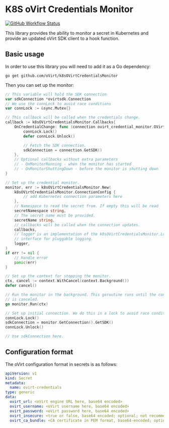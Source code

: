 # K8S oVirt Credentials Monitor

[![GitHub Workflow Status](https://img.shields.io/github/workflow/status/ovirt/k8sOVirtCredentialsMonitor/Build?style=for-the-badge)](https://github.com/oVirt/k8sOVirtCredentialsMonitor/actions)

This library provides the ability to monitor a secret in Kubernetes and provide an updated oVirt SDK client to a hook function.

## Basic usage

In order to use this library you will need to add it as a Go dependency:

```
go get github.com/oVirt/k8sOVirtCredentialsMonitor
```

Then you can set up the monitor:

```go
// This variable will hold the SDK connection
var sdkConnection *ovirtsdk.Connection
// We use the connLock to avoid race conditions
var connLock := &sync.Mutex{}

// This callback will be called when the credentials change.
callback := k8sOVirtCredentialsMonitor.Callbacks{
    OnCredentialChange: func (connection ovirt_credential_monitor.OVirtConnection) {
        connLock.Lock()
        defer connLock.Unlock()

        // Fetch the SDK connection.
        sdkConnection = connection.GetSDK()
    },
    // Optional callbacks without extra parameters
    // - OnMonitorRunning - when the monitor has started
    // - OnMonitorShuttingDown - before the monitor is shutting down
}

// Set up the credential monitor.
monitor, err := k8sOVirtCredentialsMonitor.New(
    k8sOVirtCredentialsMonitor.ConnectionConfig {
        // add Kubernetes connection parameters here
    },
    // Namespace to read the secret from. If empty this will be read 
    secretNamespace string,
    // The secret name must be provided.
    secretName string,
    // callbacks will be called when the connection updates.
    callbacks,
    // logger is an implementation of the k8sOVirtCredentialsMonitor.Logger
    // interface for pluggable logging.
    logger,
)
if err != nil {
    // Handle error
    panic(err)
}

// Set up the context for stopping the monitor.
ctx, cancel := context.WithCancel(context.Background())
defer cancel()

// Run the monitor in the background. This goroutine runs until the context
// is canceled.
go monitor.Run(ctx)

// Set up initial connection. We do this in a lock to avoid race conditions.
connLock.Lock()
sdkConnection = monitor.GetConnection().GetSDK()
connLock.Unlock()

// Use sdkConnection here.
```

## Configuration format

The oVirt configuration format in secrets is as follows:

```yaml
apiVersion: v1
kind: Secret
metadata:
  name: ovirt-credentials
type: generic
data:
  ovirt_url: <oVirt engine URL here, base64 encoded>
  ovirt_username: <oVirt username here, base64 encoded>
  ovirt_password: <oVirt password here, base64 encoded>
  ovirt_insecure: <true or false, base64 encoded; optional; not recommended>
  ovirt_ca_bundle: <CA certificate in PEM format, base64-encoded; optional if ovirt_insecure is true>
```

